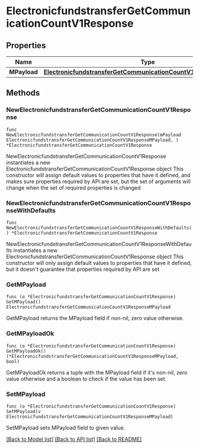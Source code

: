 # ElectronicfundstransferGetCommunicationCountV1Response

## Properties

Name | Type | Description | Notes
------------ | ------------- | ------------- | -------------
**MPayload** | [**ElectronicfundstransferGetCommunicationCountV1ResponseMPayload**](ElectronicfundstransferGetCommunicationCountV1ResponseMPayload.md) |  | 

## Methods

### NewElectronicfundstransferGetCommunicationCountV1Response

`func NewElectronicfundstransferGetCommunicationCountV1Response(mPayload ElectronicfundstransferGetCommunicationCountV1ResponseMPayload, ) *ElectronicfundstransferGetCommunicationCountV1Response`

NewElectronicfundstransferGetCommunicationCountV1Response instantiates a new ElectronicfundstransferGetCommunicationCountV1Response object
This constructor will assign default values to properties that have it defined,
and makes sure properties required by API are set, but the set of arguments
will change when the set of required properties is changed

### NewElectronicfundstransferGetCommunicationCountV1ResponseWithDefaults

`func NewElectronicfundstransferGetCommunicationCountV1ResponseWithDefaults() *ElectronicfundstransferGetCommunicationCountV1Response`

NewElectronicfundstransferGetCommunicationCountV1ResponseWithDefaults instantiates a new ElectronicfundstransferGetCommunicationCountV1Response object
This constructor will only assign default values to properties that have it defined,
but it doesn't guarantee that properties required by API are set

### GetMPayload

`func (o *ElectronicfundstransferGetCommunicationCountV1Response) GetMPayload() ElectronicfundstransferGetCommunicationCountV1ResponseMPayload`

GetMPayload returns the MPayload field if non-nil, zero value otherwise.

### GetMPayloadOk

`func (o *ElectronicfundstransferGetCommunicationCountV1Response) GetMPayloadOk() (*ElectronicfundstransferGetCommunicationCountV1ResponseMPayload, bool)`

GetMPayloadOk returns a tuple with the MPayload field if it's non-nil, zero value otherwise
and a boolean to check if the value has been set.

### SetMPayload

`func (o *ElectronicfundstransferGetCommunicationCountV1Response) SetMPayload(v ElectronicfundstransferGetCommunicationCountV1ResponseMPayload)`

SetMPayload sets MPayload field to given value.



[[Back to Model list]](../README.md#documentation-for-models) [[Back to API list]](../README.md#documentation-for-api-endpoints) [[Back to README]](../README.md)


